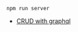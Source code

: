 ```
npm run server
```

- [CRUD with graphql](https://codesource.io/build-a-crud-application-with-react-and-apollo-graphql/)